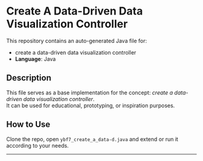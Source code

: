 # Create A Data-Driven Data Visualization Controller

This repository contains an auto-generated Java file for:

- create a data-driven data visualization controller
- **Language**: Java

## Description

This file serves as a base implementation for the concept: *create a data-driven data visualization controller*.  
It can be used for educational, prototyping, or inspiration purposes.

## How to Use

Clone the repo, open `ybf7_create_a_data-d.java` and extend or run it according to your needs.

---


